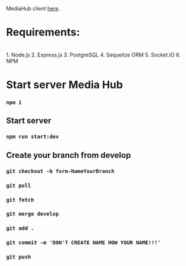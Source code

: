 MediaHub client [here](https://github.com/KolEvg/media-hub-client).

# Requirements:
<br>
1. Node.js
2. Express.js
3. PostgreSQL
4. Sequelize ORM
5. Socket.IO
6. NPM


# Start server Media Hub

### `npm i`

## Start server

### `npm run start:dev`
## Create your branch from develop




### `git checkout -b form-NameYourBranch`



### `git pull`
### `git fetch`
### `git merge develop`

### `git add .`
### `git commit -m 'DON'T CREATE NAME HOW YOUR NAME!!!'`
### `git push`

















